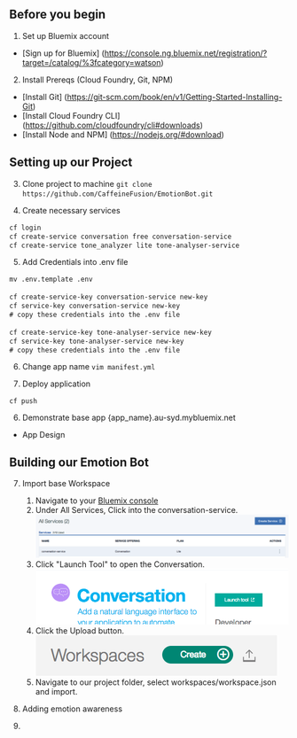 ## Before you begin
1. Set up Bluemix account
- [Sign up for Bluemix] (https://console.ng.bluemix.net/registration/?target=/catalog/%3fcategory=watson)

2. Install Prereqs (Cloud Foundry, Git, NPM)
- [Install Git] (https://git-scm.com/book/en/v1/Getting-Started-Installing-Git)
- [Install Cloud Foundry CLI]
(https://github.com/cloudfoundry/cli#downloads)
- [Install Node and NPM]
(https://nodejs.org/#download)

## Setting up our Project
3. Clone project to machine
`git clone https://github.com/CaffeineFusion/EmotionBot.git`

4. Create necessary services
```
cf login
cf create-service conversation free conversation-service
cf create-service tone_analyzer lite tone-analyser-service
```

5. Add Credentials into .env file
```
mv .env.template .env

cf create-service-key conversation-service new-key
cf service-key conversation-service new-key
# copy these credentials into the .env file

cf create-service-key tone-analyser-service new-key
cf service-key tone-analyser-service new-key
# copy these credentials into the .env file
```

6. Change app name
`vim manifest.yml`

5. Deploy application
```
cf push
```

6. Demonstrate base app {app_name}.au-syd.mybluemix.net

- App Design

## Building our Emotion Bot
7. Import base Workspace
      1. Navigate to your [Bluemix console](https://console.au-syd.bluemix.net/dashboard/services)
      2. Under All Services, Click into the conversation-service.
      ![Conversation-Service](/screenshots/Conversation-Service.png)
      3. Click "Launch Tool" to open the Conversation.
      ![Launch-Tool](/screenshots/Launch-Tool.png)
      4. Click the Upload button.
      ![Upload-Workspace](/screenshots/Upload-Workspace.png)
      5. Navigate to our project folder, select workspaces/workspace.json and import.

8. Adding emotion awareness

9.
